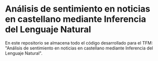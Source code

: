 # Análisis de sentimiento en noticias en castellano mediante Inferencia del Lenguaje Natural

En este repositorio se almacena todo el código desarrollado para el TFM: "Análisis de sentimiento en noticias en castellano mediante Inferencia del Lenguaje Natural".
